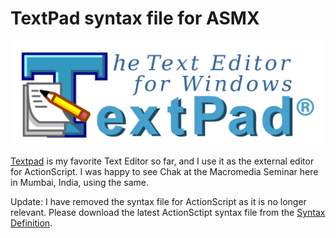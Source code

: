 # TextPad syntax file for ASMX

<a href="https://www.textpad.com/"><img class="medium right" src="/static/2002/textpad-logo.svg" alt="TextPad"></a>

[Textpad](http://www.textpad.com/) is my favorite Text Editor so far, and I use it as the external editor for ActionScript. I was happy to see Chak at the Macromedia Seminar here in Mumbai, India, using the same.

Update: I have removed the syntax file for ActionScript as it is no longer relevant. Please download the latest ActionSctipt syntax file from the [Syntax Definition](http://www.textpad.com/add-ons/syna2g.html).